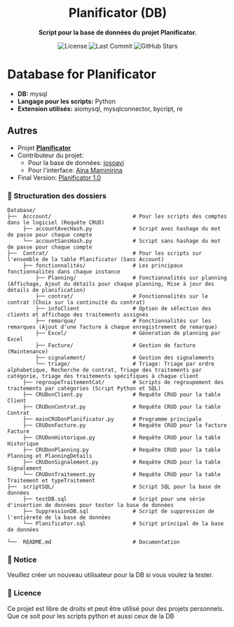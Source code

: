 <h1 align="center">Planificator (DB)</h1>

<p align="center">
  <strong>Script pour la base de données du projet Planificator.</strong>
</p>

<p align="center">
  <!-- Badges -->
  <img src="https://img.shields.io/badge/license-MIT-green" alt="License">
  <img src="https://img.shields.io/github/last-commit/josoavj/dbPlanificator" alt="Last Commit">
  <img src="https://img.shields.io/github/stars/josoavj/dbPlanificator?style=social" alt="GitHub Stars">
</p>
 

# Database for Planificator

- **DB:** mysql
- **Langage pour les scripts:** Python
- **Extension utilisés:** aiomysql, mysqlconnector, bycript, re

## Autres

- Projet **[Planificator](https://github.com/AinaMaminirina18/Planificator)**
- Contributeur du projet:
  - Pour la base de données: [josoavj](https://github.com/josoavj)
  - Pour l'interface: [Aina Maminirina](https://github.com/AinaMaminirina18)
- Final Version: [Planificator 1.0](https://github.com/APEXNovaLabs/Planificator.1.0)

### 📂 Structuration des dossiers

```
Database/
├──  Acccount/                          # Pour les scripts des comptes dans le logiciel (Requête CRUD)
     ├── accountAvecHash.py             # Script avec hashage du mot de passe pour chaque compte
     └── accountSansHash.py             # Script sans hashage du mot de passe pour chaque compte
├──  Contrat/                           # Pour les scripts sur l'ensemble de la table Planificator (Sans Account)
     ├── fonctionnalités/               # Les principaux fonctionnalités dans chaque instance
         ├── Planning/                  # Fonctionnalités sur planning (Affichage, Ajout du détails pour chaque planning, Mise à jour des détails de planification)
         ├── contrat/                   # Fonctionnalités sur le contrat (Choix sur la continuité du contrat)
         ├── infoClient                 # Option de sélection des clients et affichage des traitements assignés
         ├── remarque/                  # Fonctionnalités sur les remarques (Ajout d'une facture à chaque enregistrement de remarque)
         ├── Excel/                     # Géneration de planning par Excel
         ├── Facture/                   # Gestion de facture (Maintenance)
         ├── signalement/               # Gestion des signalements
         └── triage/                    # Triage: Triage par ordre alphabetique, Recherche de contrat, Triage des traitements par catégorie, triage des traitements spécifiques à chaque client
     ├── regroupeTraitementCat/         # Scripts de regroupement des traitements par catégories (Script Python et SQL)
     ├── CRUDonClient.py                # Requête CRUD pour la table Client
     ├── CRUDonContrat.py               # Requête CRUD pour la table Contrat
     ├── mainCRUDonPlanificator.py      # Programme principale 
     ├── CRUDonFacture.py               # Requête CRUD pour la facture Facture
     ├── CRUDonHistorique.py            # Requête CRUD pour la table Historique
     ├── CRUDonPlanning.py              # Requête CRUD pour la table Planning et PlanningDetails
     ├── CRUDonSignalement.py           # Requête CRUD pour la table Signalement 
     └── CRUDonTraitement.py            # Requête CRUD pour la table Traitement et typeTraitement
├──  scriptSQL/                         # Script SQL pour la base de données
     ├── testDB.sql                     # Script pour une série d'insertion de données pour tester la base de données
     ├── SuppressionDB.sql              # Script de suppression de l'entièreté de la base de données
     └── Planificator.sql               # Script principal de la base de données

└──  README.md                          # Documentation
```

### 📝 Notice

Veuillez créer un nouveau utilisateur pour la DB si vous voulez la tester.

### 📃 Licence

Ce projet est libre de droits et peut être utilisé pour des projets personnels. Que ce soit pour les scripts python et aussi ceux de la DB
